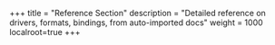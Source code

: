 +++
title = "Reference Section"
description = "Detailed reference on drivers, formats, bindings, from auto-imported docs"
weight = 1000
localroot=true
+++

